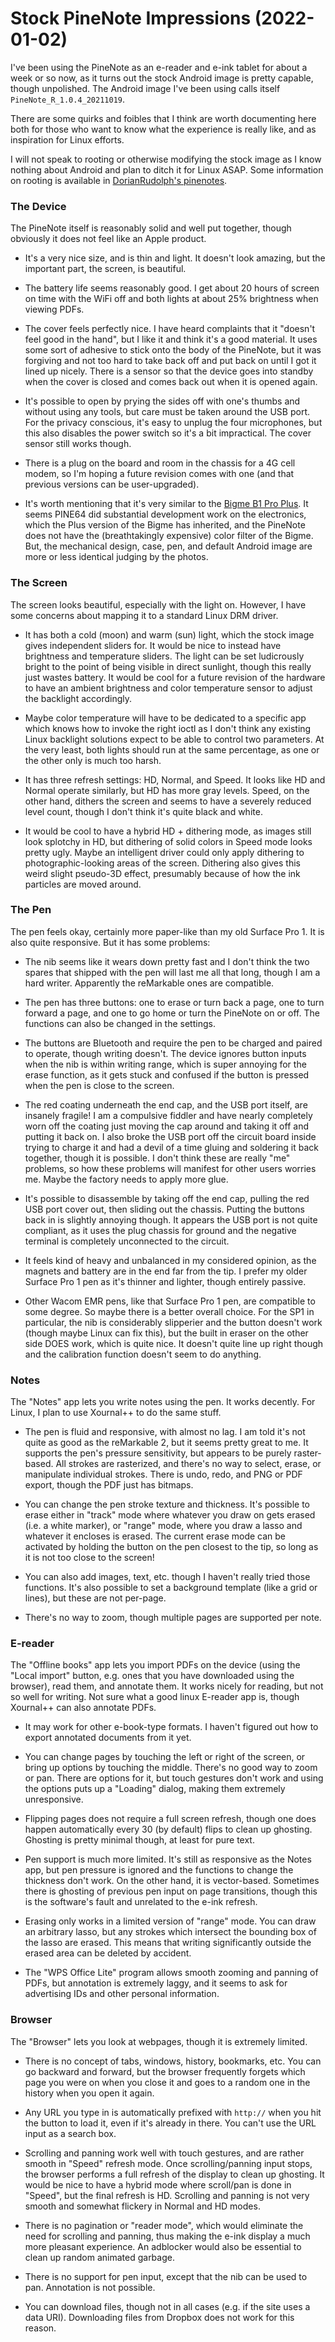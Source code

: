 # Stock PineNote Impressions (2022-01-02)

I've been using the PineNote as an e-reader and e-ink tablet for about a week or so now, as it turns out the stock Android image is pretty capable, though unpolished. The Android image I've been using calls itself `PineNote_R_1.0.4_20211019`.

There are some quirks and foibles that I think are worth documenting here both for those who want to know what the experience is really like, and as inspiration for Linux efforts.

I will not speak to rooting or otherwise modifying the stock image as I know nothing about Android and plan to ditch it for Linux ASAP. Some information on rooting is available in [DorianRudolph's pinenotes](https://github.com/DorianRudolph/pinenotes).

### The Device
The PineNote itself is reasonably solid and well put together, though obviously it does not feel like an Apple product.

* It's a very nice size, and is thin and light. It doesn't look amazing, but the important part, the screen, is beautiful.

* The battery life seems reasonably good. I get about 20 hours of screen on time with the WiFi off and both lights at about 25% brightness when viewing PDFs.

* The cover feels perfectly nice. I have heard complaints that it "doesn't feel good in the hand", but I like it and think it's a good material. It uses some sort of adhesive to stick onto the body of the PineNote, but it was forgiving and not too hard to take back off and put back on until I got it lined up nicely. There is a sensor so that the device goes into standby when the cover is closed and comes back out when it is opened again.

* It's possible to open by prying the sides off with one's thumbs and without using any tools, but care must be taken around the USB port. For the privacy conscious, it's easy to unplug the four microphones, but this also disables the power switch so it's a bit impractical. The cover sensor still works though.

* There is a plug on the board and room in the chassis for a 4G cell modem, so I'm hoping a future revision comes with one (and that previous versions can be user-upgraded).

* It's worth mentioning that it's very similar to the [Bigme B1 Pro Plus](https://goodereaderstore.com/products/bigme-b1-pro-plus-10-3-inch-e-ink-kaleido-plus-color-e-note?variant=40922813104324). It seems PINE64 did substantial development work on the electronics, which the Plus version of the Bigme has inherited, and the PineNote does not have the (breathtakingly expensive) color filter of the Bigme. But, the mechanical design, case, pen, and default Android image are more or less identical judging by the photos.

### The Screen
The screen looks beautiful, especially with the light on. However, I have some concerns about mapping it to a standard Linux DRM driver.

* It has both a cold (moon) and warm (sun) light, which the stock image gives independent sliders for. It would be nice to instead have brightness and temperature sliders. The light can be set ludicrously bright to the point of being visible in direct sunlight, though this really just wastes battery. It would be cool for a future revision of the hardware to have an ambient brightness and color temperature sensor to adjust the backlight accordingly.

* Maybe color temperature will have to be dedicated to a specific app which knows how to invoke the right ioctl as I don't think any existing Linux backlight solutions expect to be able to control two parameters. At the very least, both lights should run at the same percentage, as one or the other only is much too harsh.

* It has three refresh settings: HD, Normal, and Speed. It looks like HD and Normal operate similarly, but HD has more gray levels. Speed, on the other hand, dithers the screen and seems to have a severely reduced level count, though I don't think it's quite black and white.

* It would be cool to have a hybrid HD + dithering mode, as images still look splotchy in HD, but dithering of solid colors in Speed mode looks pretty ugly. Maybe an intelligent driver could only apply dithering to photographic-looking areas of the screen. Dithering also gives this weird slight pseudo-3D effect, presumably because of how the ink particles are moved around.

### The Pen
The pen feels okay, certainly more paper-like than my old Surface Pro 1. It is also quite responsive. But it has some problems:

* The nib seems like it wears down pretty fast and I don't think the two spares that shipped with the pen will last me all that long, though I am a hard writer. Apparently the reMarkable ones are compatible.

* The pen has three buttons: one to erase or turn back a page, one to turn forward a page, and one to go home or turn the PineNote on or off. The functions can also be changed in the settings.

* The buttons are Bluetooth and require the pen to be charged and paired to operate, though writing doesn't. The device ignores button inputs when the nib is within writing range, which is super annoying for the erase function, as it gets stuck and confused if the button is pressed when the pen is close to the screen.

* The red coating underneath the end cap, and the USB port itself, are insanely fragile! I am a compulsive fiddler and have nearly completely worn off the coating just moving the cap around and taking it off and putting it back on. I also broke the USB port off the circuit board inside trying to charge it and had a devil of a time gluing and soldering it back together, though it is possible. I don't think these are really "me" problems, so how these problems will manifest for other users worries me. Maybe the factory needs to apply more glue.

* It's possible to disassemble by taking off the end cap, pulling the red USB port cover out, then sliding out the chassis. Putting the buttons back in is slightly annoying though. It appears the USB port is not quite compliant, as it uses the plug chassis for ground and the negative terminal is completely unconnected to the circuit.

* It feels kind of heavy and unbalanced in my considered opinion, as the magnets and battery are in the end far from the tip. I prefer my older Surface Pro 1 pen as it's thinner and lighter, though entirely passive.

* Other Wacom EMR pens, like that Surface Pro 1 pen, are compatible to some degree. So maybe there is a better overall choice. For the SP1 in particular, the nib is considerably slipperier and the button doesn't work (though maybe Linux can fix this), but the built in eraser on the other side DOES work, which is quite nice. It doesn't quite line up right though and the calibration function doesn't seem to do anything.

### Notes
The "Notes" app lets you write notes using the pen. It works decently. For Linux, I plan to use Xournal++ to do the same stuff.

* The pen is fluid and responsive, with almost no lag. I am told it's not quite as good as the reMarkable 2, but it seems pretty great to me. It supports the pen's pressure sensitivity, but appears to be purely raster-based. All strokes are rasterized, and there's no way to select, erase, or manipulate individual strokes. There is undo, redo, and PNG or PDF export, though the PDF just has bitmaps.

* You can change the pen stroke texture and thickness. It's possible to erase either in "track" mode where whatever you draw on gets erased (i.e. a white marker), or "range" mode, where you draw a lasso and whatever it encloses is erased. The current erase mode can be activated by holding the button on the pen closest to the tip, so long as it is not too close to the screen!

* You can also add images, text, etc. though I haven't really tried those functions. It's also possible to set a background template (like a grid or lines), but these are not per-page.

* There's no way to zoom, though multiple pages are supported per note. 

### E-reader
The "Offline books" app lets you import PDFs on the device (using the "Local import" button, e.g. ones that you have downloaded using the browser), read them, and annotate them. It works nicely for reading, but not so well for writing. Not sure what a good linux E-reader app is, though Xournal++ can also annotate PDFs.

* It may work for other e-book-type formats. I haven't figured out how to export annotated documents from it yet.

* You can change pages by touching the left or right of the screen, or bring up options by touching the middle. There's no good way to zoom or pan. There are options for it, but touch gestures don't work and using the options puts up a "Loading" dialog, making them extremely unresponsive.

* Flipping pages does not require a full screen refresh, though one does happen automatically every 30 (by default) flips to clean up ghosting. Ghosting is pretty minimal though, at least for pure text.

* Pen support is much more limited. It's still as responsive as the Notes app, but pen pressure is ignored and the functions to change the thickness don't work. On the other hand, it is vector-based. Sometimes there is ghosting of previous pen input on page transitions, though this is the software's fault and unrelated to the e-ink refresh.

* Erasing only works in a limited version of "range" mode. You can draw an arbitrary lasso, but any strokes which intersect the bounding box of the lasso are erased. This means that writing significantly outside the erased area can be deleted by accident.

* The "WPS Office Lite" program allows smooth zooming and panning of PDFs, but annotation is extremely laggy, and it seems to ask for advertising IDs and other personal information.


### Browser
The "Browser" lets you look at webpages, though it is extremely limited.

* There is no concept of tabs, windows, history, bookmarks, etc. You can go backward and forward, but the browser frequently forgets which page you were on when you close it and goes to a random one in the history when you open it again.

* Any URL you type in is automatically prefixed with `http://` when you hit the button to load it, even if it's already in there. You can't use the URL input as a search box.

* Scrolling and panning work well with touch gestures, and are rather smooth in "Speed" refresh mode. Once scrolling/panning input stops, the browser performs a full refresh of the display to clean up ghosting. It would be nice to have a hybrid mode where scroll/pan is done in "Speed", but the final refresh is HD. Scrolling and panning is not very smooth and somewhat flickery in Normal and HD modes.

* There is no pagination or "reader mode", which would eliminate the need for scrolling and panning, thus making the e-ink display a much more pleasant experience. An adblocker would also be essential to clean up random animated garbage.

* There is no support for pen input, except that the nib can be used to pan. Annotation is not possible.

* You can download files, though not in all cases (e.g. if the site uses a data URI). Downloading files from Dropbox does not work for this reason.
